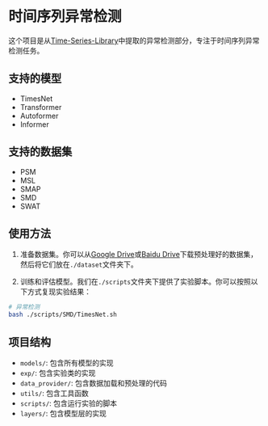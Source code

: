 # 时间序列异常检测

这个项目是从[Time-Series-Library](https://github.com/thuml/Time-Series-Library)中提取的异常检测部分，专注于时间序列异常检测任务。

## 支持的模型

- TimesNet
- Transformer
- Autoformer
- Informer

## 支持的数据集

- PSM
- MSL
- SMAP
- SMD
- SWAT

## 使用方法

1. 准备数据集。你可以从[Google Drive](https://drive.google.com/drive/folders/13Cg1KYOlzM5C7K8gK8NfC-F3EYxkM3D2?usp=sharing)或[Baidu Drive](https://pan.baidu.com/s/1r3KhGd0Q9PJIUZdfEYoymg?pwd=i9iy)下载预处理好的数据集，然后将它们放在`./dataset`文件夹下。

2. 训练和评估模型。我们在`./scripts`文件夹下提供了实验脚本。你可以按照以下方式复现实验结果：

```bash
# 异常检测
bash ./scripts/SMD/TimesNet.sh
```

## 项目结构

- `models/`: 包含所有模型的实现
- `exp/`: 包含实验类的实现
- `data_provider/`: 包含数据加载和预处理的代码
- `utils/`: 包含工具函数
- `scripts/`: 包含运行实验的脚本
- `layers/`: 包含模型层的实现